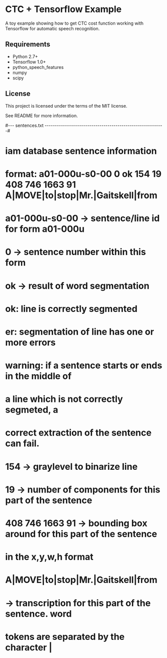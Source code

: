 # CTC + Tensorflow Example

A toy example showing how to get CTC cost function working with Tensorflow for automatic speech recognition.

## Requirements

- Python 2.7+
- Tensorflow 1.0+
- python_speech_features
- numpy
- scipy

## License

This project is licensed under the terms of the MIT license.

See README for more information.

#--- sentences.txt -----------------------------------------------------------#
#
# iam database sentence information
#
# format: a01-000u-s0-00 0 ok 154 19 408 746 1663 91 A|MOVE|to|stop|Mr.|Gaitskell|from
#
#     a01-000u-s0-00  -> sentence/line id for form a01-000u
#     0               -> sentence number within this form
#     ok              -> result of word segmentation
#                            ok: line is correctly segmented
#                            er: segmentation of line has one or more errors
#
#                        warning: if a sentence starts or ends in the middle of
#                                 a line which is not correctly segmeted, a
#                                 correct extraction of the sentence can fail.
#
#     154             -> graylevel to binarize line
#     19              -> number of components for this part of the sentence
#     408 746 1663 91 -> bounding box around for this part of the sentence
#                        in the x,y,w,h format
#
#     A|MOVE|to|stop|Mr.|Gaitskell|from
#                     -> transcription for this part of the sentence. word
#                        tokens are separated by the character |
#